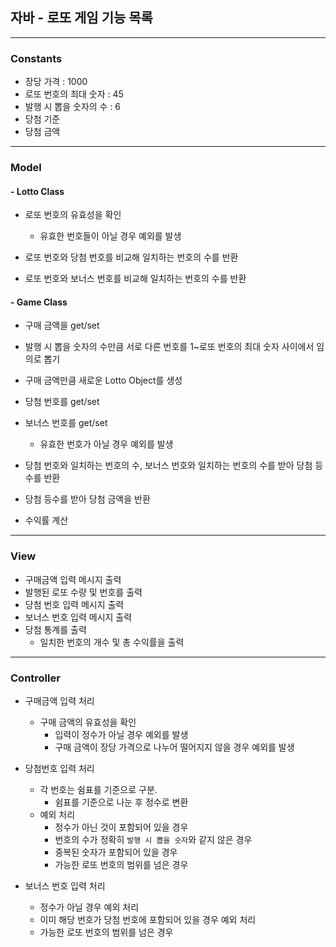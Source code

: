 ## 자바 - 로또 게임 기능 목록
- - -

### Constants
+ 장당 가격 : 1000
+ 로또 번호의 최대 숫자 : 45
+ 발행 시 뽑을 숫자의 수 : 6
+ 당첨 기준
+ 당첨 금액

- - -
### Model

#### - Lotto Class
+ 로또 번호의 유효성을 확인
  + 유효한 번호들이 아닐 경우 예외를 발생

+ 로또 번호와 당첨 번호를 비교해 일치하는 번호의 수를 반환
+ 로또 번호와 보너스 번호를 비교해 일치하는 번호의 수를 반환


#### - Game Class
+ 구매 금액을 get/set

+ 발행 시 뽑을 숫자의 수만큼 서로 다른 번호를 1~로또 번호의 최대 숫자 사이에서 임의로 뽑기
+ 구매 금액만큼 새로운 Lotto Object를 생성

+ 당첨 번호를 get/set
+ 보너스 번호를 get/set
  + 유효한 번호가 아닐 경우 예외를 발생

+ 당첨 번호와 일치하는 번호의 수, 보너스 번호와 일치하는 번호의 수를 받아 당첨 등수를 반환
+ 당첨 등수를 받아 당첨 금액을 반환

+ 수익률 계산

- - -
### View
+ 구매금액 입력 메시지 출력
+ 발행된 로또 수량 및 번호를 출력
+ 당첨 번호 입력 메시지 출력
+ 보너스 번호 입력 메시지 출력
+ 당첨 통계를 출력
  + 일치한 번호의 개수 및 총 수익률을 출력

- - -
### Controller
+ 구매금액 입력 처리
  + 구매 금액의 유효성을 확인
    + 입력이 정수가 아닐 경우 예외를 발생
    + 구매 금액이 장당 가격으로 나누어 떨어지지 않을 경우 예외를 발생

+ 당첨번호 입력 처리
  + 각 번호는 쉼표를 기준으로 구분.
    + 쉼표를 기준으로 나눈 후 정수로 변환
  + 예외 처리 
    + 정수가 아닌 것이 포함되어 있을 경우
    + 번호의 수가 정확히 `발행 시 뽑을 숫자`와 같지 않은 경우
    + 중복된 숫자가 포함되어 있을 경우
    + 가능한 로또 번호의 범위를 넘은 경우

+ 보너스 번호 입력 처리 
  + 정수가 아닐 경우 예외 처리
  + 이미 해당 번호가 당첨 번호에 포함되어 있을 경우 예외 처리
  + 가능한 로또 번호의 범위를 넘은 경우

